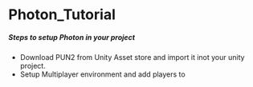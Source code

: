 # Photon_Tutorial

##### Steps to setup Photon in your project
- Download PUN2 from Unity Asset store and import it inot your unity project.
- Setup Multiplayer environment and add players to
